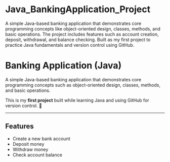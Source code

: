 # Java_BankingApplication_Project
A simple Java-based banking application that demonstrates core programming concepts like object-oriented design, classes, methods, and basic operations. The project includes features such as account creation, deposit, withdrawal, and balance checking. Built as my first project to practice Java fundamentals and version control using GitHub.

# Banking Application (Java)

A simple Java-based banking application that demonstrates core programming concepts such as object-oriented design, classes, methods, and basic operations.  

This is my **first project** built while learning Java and using GitHub for version control. 🚀

---

## Features
- Create a new bank account  
- Deposit money  
- Withdraw money  
- Check account balance  
